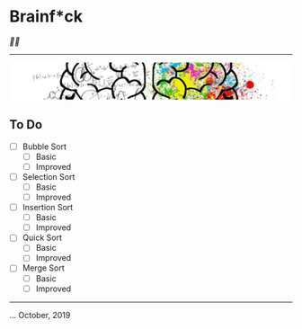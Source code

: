 # Brainf*ck
_🧠🤯_

---

![Banner](../media/brainfuck.jpg)

## To Do

- [ ] Bubble Sort
  - [ ] Basic
  - [ ] Improved
- [ ] Selection Sort
  - [ ] Basic
  - [ ] Improved
- [ ] Insertion Sort
  - [ ] Basic
  - [ ] Improved
- [ ] Quick Sort
  - [ ] Basic
  - [ ] Improved
- [ ] Merge Sort
  - [ ] Basic
  - [ ] Improved

---

... October, 2019